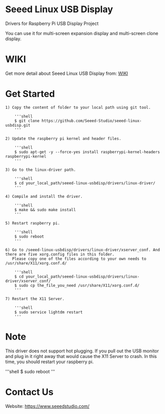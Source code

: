 Seeed Linux USB Display
====================================================================================
Drivers for Raspberry Pi USB Display Project

You can use it for multi-screen expansion display and multi-screen clone display.


WIKI
====================================================================================
Get more detail about Seeed Linux USB Display from: 
[WIKI](https://wiki.seeedstudio.com/Wio-Terminal-HMI)


Get Started
====================================================================================
    1) Copy the content of folder to your local path using git tool.

        '''shell
        $ git clone https://github.com/Seeed-Studio/seeed-linux-usbdisp.git
        '''

    2) Update the raspberry pi kernel and header files.

        '''shell
        $ sudo apt-get -y --force-yes install raspberrypi-kernel-headers raspberrypi-kernel
        '''

    3) Go to the linux-driver path.

        '''shell
        $ cd your_local_path/seeed-linux-usbdisp/drivers/linux-driver/
        '''

    4) Compile and install the driver.

        '''shell
        $ make && sudo make install
        '''

    5) Restart raspberry pi.

        '''shell
        $ sudo reboot
        '''

    6) Go to /seeed-linux-usbdisp/drivers/linux-driver/xserver_conf. And there are five xorg.config files in this folder. 
       Please copy one of the files according to your own needs to /usr/share/X11/xorg.conf.d/

        '''shell
        $ cd your_local_path/seeed-linux-usbdisp/drivers/linux-driver/xserver_conf/
        $ sudo cp the_file_you_need /usr/share/X11/xorg.conf.d/
        '''

    7) Restart the X11 Server.

        '''shell
        $ sudo service lightdm restart
        '''


Note
====================================================================================
This driver does not support hot plugging. If you pull out the USB monitor and plug in it right away that would cause the X11 Server to crash. In this time, you should restart your raspberry pi.

'''shell
$ sudo reboot
'''


Contact Us
====================================================================================
Website: https://www.seeedstudio.com/
